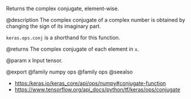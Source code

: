 Returns the complex conjugate, element-wise.

@description
The complex conjugate of a complex number is obtained by changing the sign
of its imaginary part.

`keras.ops.conj` is a shorthand for this function.

@returns
    The complex conjugate of each element in `x`.

@param x
Input tensor.

@export
@family numpy ops
@family ops
@seealso
+ <https:/keras.io/keras_core/api/ops/numpy#conjugate-function>
+ <https://www.tensorflow.org/api_docs/python/tf/keras/ops/conjugate>
